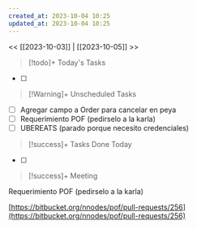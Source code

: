 ```yaml
---
created_at: 2023-10-04 10:25
updated_at: 2023-10-04 10:25
---
```


<< [[2023-10-03]] | [[2023-10-05]] >>


> [!todo]+ Today's Tasks

- [ ] 

> [!Warning]+ Unscheduled Tasks

- [ ] Agregar campo a Order para cancelar en peya
- [ ] Requerimiento POF (pedirselo a la karla)
- [ ] UBEREATS (parado porque necesito credenciales)

> [!success]+ Tasks Done Today

- [ ] 

> [!success]+ Meeting

Requerimiento POF (pedirselo a la karla)

[https://bitbucket.org/nnodes/pof/pull-requests/256](https://bitbucket.org/nnodes/pof/pull-requests/256)